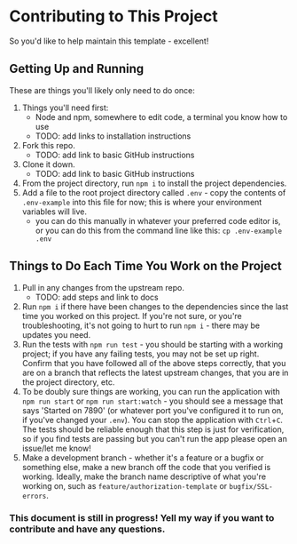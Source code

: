 # Contributing to This Project
So you'd like to help maintain this template - excellent!

## Getting Up and Running
These are things you'll likely only need to do once:
1. Things you'll need first:
	- Node and npm, somewhere to edit code, a terminal you know how to use
	- TODO: add links to installation instructions
1. Fork this repo.
	- TODO: add link to basic GitHub instructions
1. Clone it down.
	- TODO: add link to basic GitHub instructions
1. From the project directory, run `npm i` to install the project dependencies.
1. Add a file to the root project directory called `.env` - copy the contents of `.env-example` into this file for now; this is where your environment variables will live.
	- you can do this manually in whatever your preferred code editor is, or you can do this from the command line like this: `cp .env-example .env`

## Things to Do Each Time You Work on the Project
1. Pull in any changes from the upstream repo.
	- TODO: add steps and link to docs
1. Run `npm i` if there have been changes to the dependencies since the last time you worked on this project. If you're not sure, or you're troubleshooting, it's not going to hurt to run `npm i` - there may be updates you need.
1. Run the tests with `npm run test` - you should be starting with a working project; if you have any failing tests, you may not be set up right. Confirm that you have followed all of the above steps correctly, that you are on a branch that reflects the latest upstream changes, that you are in the project directory, etc.
1. To be doubly sure things are working, you can run the application with `npm run start` or `npm run start:watch` - you should see a message that says 'Started on 7890' (or whatever port you've configured it to run on, if you've changed your `.env`). You can stop the application with `Ctrl`+`C`. The tests should be reliable enough that this step is just for verification, so if you find tests are passing but you can't run the app please open an issue/let me know!
1. Make a development branch - whether it's a feature or a bugfix or something else, make a new branch off the code that you verified is working. Ideally, make the branch name descriptive of what you're working on, such as `feature/authorization-template` or `bugfix/SSL-errors`.

### This document is still in progress! Yell my way if you want to contribute and have any questions.

